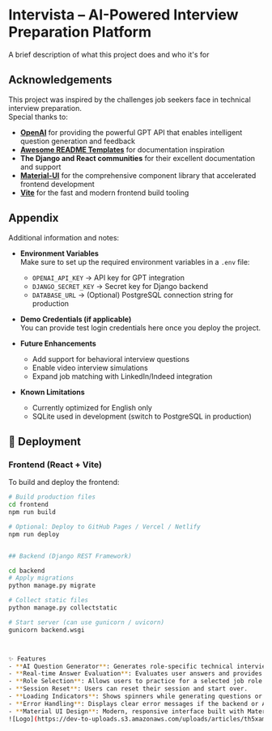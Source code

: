 
# Intervista – AI-Powered Interview Preparation Platform

A brief description of what this project does and who it's for



## Acknowledgements  

This project was inspired by the challenges job seekers face in technical interview preparation.  
Special thanks to:  

- **[OpenAI](https://openai.com/)** for providing the powerful GPT API that enables intelligent question generation and feedback  
- **[Awesome README Templates](https://awesomeopensource.com/project/elangosundar/awesome-README-templates)** for documentation inspiration  
- **The Django and React communities** for their excellent documentation and support  
- **[Material-UI](https://mui.com/)** for the comprehensive component library that accelerated frontend development  
- **[Vite](https://vitejs.dev/)** for the fast and modern frontend build tooling  



##  Appendix  

Additional information and notes:  

- **Environment Variables**  
  Make sure to set up the required environment variables in a `.env` file:  
  - `OPENAI_API_KEY` → API key for GPT integration  
  - `DJANGO_SECRET_KEY` → Secret key for Django backend  
  - `DATABASE_URL` → (Optional) PostgreSQL connection string for production  

- **Demo Credentials (if applicable)**  
  You can provide test login credentials here once you deploy the project.  

- **Future Enhancements**  
  - Add support for behavioral interview questions  
  - Enable video interview simulations  
  - Expand job matching with LinkedIn/Indeed integration  

- **Known Limitations**  
  - Currently optimized for English only  
  - SQLite used in development (switch to PostgreSQL in production)
## 🚀 Deployment  

### Frontend (React + Vite)  
To build and deploy the frontend:  

```bash
# Build production files
cd frontend
npm run build

# Optional: Deploy to GitHub Pages / Vercel / Netlify
npm run deploy


## Backend (Django REST Framework)

cd backend
# Apply migrations
python manage.py migrate

# Collect static files
python manage.py collectstatic

# Start server (can use gunicorn / uvicorn)
gunicorn backend.wsgi



✨ Features  
- **AI Question Generator**: Generates role-specific technical interview questions using the backend (powered by OpenAI GPT API or fallback logic).  
- **Real-time Answer Evaluation**: Evaluates user answers and provides instant feedback.  
- **Role Selection**: Allows users to practice for a selected job role (if a job role selector is available).  
- **Session Reset**: Users can reset their session and start over.  
- **Loading Indicators**: Shows spinners while generating questions or evaluating answers.  
- **Error Handling**: Displays clear error messages if the backend or API fails.  
- **Material UI Design**: Modern, responsive interface built with Material-UI for a professional look and feel.  
![Logo](https://dev-to-uploads.s3.amazonaws.com/uploads/articles/th5xamgrr6se0x5ro4g6.png)


